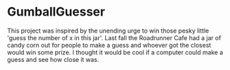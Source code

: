# GumballGuesser
This project was inspired by the unending urge to win those pesky little 'guess the number of x in this jar'. Last fall the Roadrunner Cafe had a jar of candy corn out for people
to make a guess and whoever got the closest would win some prize. I thought it would be cool if a computer could make a guess and see how close it was.
